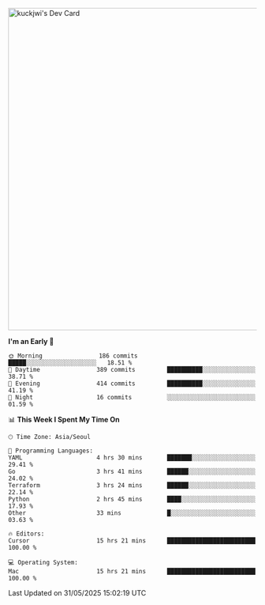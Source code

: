 <a href="https://app.daily.dev/kuckhwancho"><img src="https://api.daily.dev/devcards/v2/efef39c8028947428b3c0b486b9cd9b6.png?r=iz2&type=wide" width="652" alt="kuckjwi's Dev Card"/></a>

<!--START_SECTION:waka-->
**I'm an Early 🐤** 

```text
🌞 Morning                186 commits         █████░░░░░░░░░░░░░░░░░░░░   18.51 % 
🌆 Daytime                389 commits         ██████████░░░░░░░░░░░░░░░   38.71 % 
🌃 Evening                414 commits         ██████████░░░░░░░░░░░░░░░   41.19 % 
🌙 Night                  16 commits          ░░░░░░░░░░░░░░░░░░░░░░░░░   01.59 % 
```


📊 **This Week I Spent My Time On** 

```text
🕑︎ Time Zone: Asia/Seoul

💬 Programming Languages: 
YAML                     4 hrs 30 mins       ███████░░░░░░░░░░░░░░░░░░   29.41 % 
Go                       3 hrs 41 mins       ██████░░░░░░░░░░░░░░░░░░░   24.02 % 
Terraform                3 hrs 24 mins       ██████░░░░░░░░░░░░░░░░░░░   22.14 % 
Python                   2 hrs 45 mins       ████░░░░░░░░░░░░░░░░░░░░░   17.93 % 
Other                    33 mins             █░░░░░░░░░░░░░░░░░░░░░░░░   03.63 % 

🔥 Editors: 
Cursor                   15 hrs 21 mins      █████████████████████████   100.00 % 

💻 Operating System: 
Mac                      15 hrs 21 mins      █████████████████████████   100.00 % 
```


 Last Updated on 31/05/2025 15:02:19 UTC
<!--END_SECTION:waka-->
